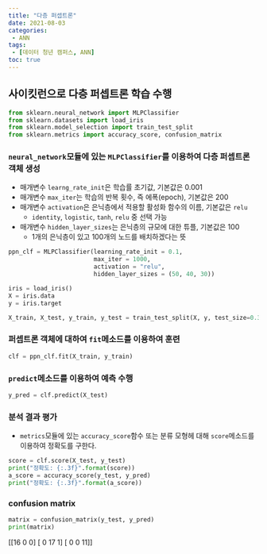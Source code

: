 ```yaml
---
title: "다층 퍼셉트론"
date: 2021-08-03
categories: 
 - ANN
tags: 
 - [데이터 청년 캠퍼스, ANN]
toc: true
---
```

## 사이킷런으로 다층 퍼셉트론 학습 수행  
```py
from sklearn.neural_network import MLPClassifier
from sklearn.datasets import load_iris
from sklearn.model_selection import train_test_split
from sklearn.metrics import accuracy_score, confusion_matrix
```  

### `neural_network`모듈에 있는 `MLPClassifier`를 이용하여 다층 퍼셉트론 객체 생성
- 매개변수 `learng_rate_init`은 학습률 초기값, 기본값은 0.001
- 매개변수 `max_iter`는 학습의 반복 횟수, 즉 에폭(epoch), 기본값은 200
- 매개변수 `activation`은 은닉층에서 적용할 활성화 함수의 이름, 기본값은 `relu`
  - `identity`, `logistic`, `tanh`, `relu` 중 선택 가능
- 매개변수 `hidden_layer_sizes`는 은닉층의 규모에 대한 튜플, 기본값은 100
  - 1개의 은닉층이 있고 100개의 노드를 배치하겠다는 뜻  

```py
ppn_clf = MLPClassifier(learning_rate_init = 0.1,
                        max_iter = 1000,
                        activation = "relu",
                        hidden_layer_sizes = (50, 40, 30))

iris = load_iris()
X = iris.data
y = iris.target

X_train, X_test, y_train, y_test = train_test_split(X, y, test_size=0.3, random_state=0)
```  

### 퍼셉트론 객체에 대하여 `fit`메소드를 이용하여 훈련  
```py
clf = ppn_clf.fit(X_train, y_train)
```  
### `predict`메소드를 이용하여 예측 수행
```py
y_pred = clf.predict(X_test)
```  
### 분석 결과 평가  
- `metrics`모듈에 있는 `accuracy_score`함수 또는 분류 모형헤 대해 `score`메소드를 이용하여 정확도를 구한다.  

```py
score = clf.score(X_test, y_test)
print("정확도: {:.3f}".format(score))
a_score = accuracy_score(y_test, y_pred)
print("정확도: {:.3f}".format(a_score))
```  

### confusion matrix
```py
matrix = confusion_matrix(y_test, y_pred)
print(matrix)
```  
<div class="notice" markdown="1">
[[16  0  0]  
 [ 0 17  1]  
 [ 0  0 11]]  
</div>
